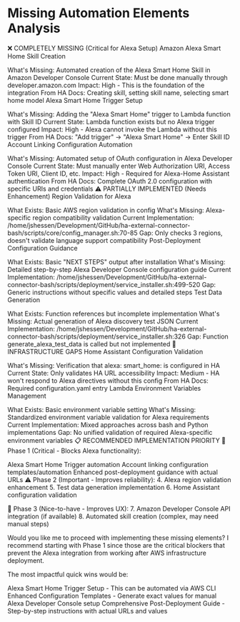 # Missing Automation Elements Analysis

❌ COMPLETELY MISSING (Critical for Alexa Setup)
Amazon Alexa Smart Home Skill Creation

What's Missing: Automated creation of the Alexa Smart Home Skill in Amazon Developer Console
Current State: Must be done manually through developer.amazon.com
Impact: High - This is the foundation of the integration
From HA Docs: Creating skill, setting skill name, selecting smart home model
Alexa Smart Home Trigger Setup

What's Missing: Adding the "Alexa Smart Home" trigger to Lambda function with Skill ID
Current State: Lambda function exists but no Alexa trigger configured
Impact: High - Alexa cannot invoke the Lambda without this trigger
From HA Docs: "Add trigger" → "Alexa Smart Home" → Enter Skill ID
Account Linking Configuration Automation

What's Missing: Automated setup of OAuth configuration in Alexa Developer Console
Current State: Must manually enter Web Authorization URI, Access Token URI, Client ID, etc.
Impact: High - Required for Alexa-Home Assistant authentication
From HA Docs: Complete OAuth 2.0 configuration with specific URIs and credentials
⚠️ PARTIALLY IMPLEMENTED (Needs Enhancement)
Region Validation for Alexa

What Exists: Basic AWS region validation in config
What's Missing: Alexa-specific region compatibility validation
Current Implementation: /home/jshessen/Development/GitHub/ha-external-connector-bash/scripts/core/config_manager.sh:70-85
Gap: Only checks 3 regions, doesn't validate language support compatibility
Post-Deployment Configuration Guidance

What Exists: Basic "NEXT STEPS" output after installation
What's Missing: Detailed step-by-step Alexa Developer Console configuration guide
Current Implementation: /home/jshessen/Development/GitHub/ha-external-connector-bash/scripts/deployment/service_installer.sh:499-520
Gap: Generic instructions without specific values and detailed steps
Test Data Generation

What Exists: Function references but incomplete implementation
What's Missing: Actual generation of Alexa discovery test JSON
Current Implementation: /home/jshessen/Development/GitHub/ha-external-connector-bash/scripts/deployment/service_installer.sh:326
Gap: Function generate_alexa_test_data is called but not implemented
🔧 INFRASTRUCTURE GAPS
Home Assistant Configuration Validation

What's Missing: Verification that alexa: smart_home: is configured in HA
Current State: Only validates HA URL accessibility
Impact: Medium - HA won't respond to Alexa directives without this config
From HA Docs: Required configuration.yaml entry
Lambda Environment Variables Management

What Exists: Basic environment variable setting
What's Missing: Standardized environment variable validation for Alexa requirements
Current Implementation: Mixed approaches across bash and Python implementations
Gap: No unified validation of required Alexa-specific environment variables
📋 RECOMMENDED IMPLEMENTATION PRIORITY
🚨 Phase 1 (Critical - Blocks Alexa functionality):

Alexa Smart Home Trigger automation
Account linking configuration templates/automation
Enhanced post-deployment guidance with actual URLs
⚠️ Phase 2 (Important - Improves reliability): 4. Alexa region validation enhancement 5. Test data generation implementation 6. Home Assistant configuration validation

🔧 Phase 3 (Nice-to-have - Improves UX): 7. Amazon Developer Console API integration (if available) 8. Automated skill creation (complex, may need manual steps)

Would you like me to proceed with implementing these missing elements? I recommend starting with Phase 1 since those are the critical blockers that prevent the Alexa integration from working after AWS infrastructure deployment.

The most impactful quick wins would be:

Alexa Smart Home Trigger Setup - This can be automated via AWS CLI
Enhanced Configuration Templates - Generate exact values for manual Alexa Developer Console setup
Comprehensive Post-Deployment Guide - Step-by-step instructions with actual URLs and values
